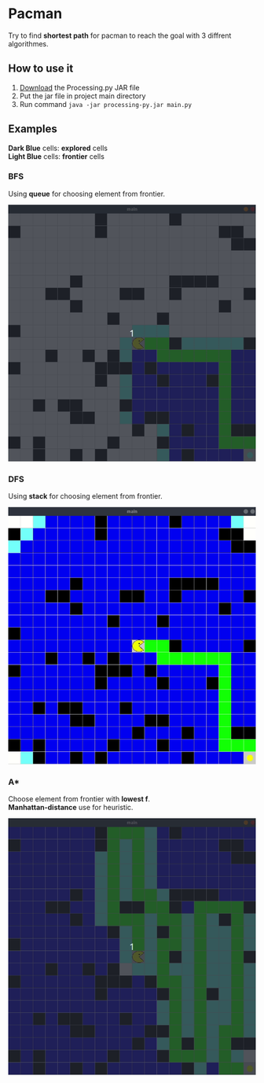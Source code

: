 # Pacman

Try to find **shortest path** for pacman to reach the goal with 3 diffrent algorithmes.

## How to use it

1. [Download](http://py.processing.org/processing.py-windows64.zip) the Processing.py JAR file
2. Put the jar file in project main directory
3. Run command `java -jar processing-py.jar main.py`

## Examples

**Dark Blue** cells: **explored** cells  
**Light Blue** cells: **frontier** cells

### BFS

Using **queue** for choosing element from frontier.

![bfs-example](example/bfs.gif)

### DFS

Using **stack** for choosing element from frontier.

![dfs-example](example/dfs.gif)

### A*

Choose element from frontier with **lowest f**.  
**Manhattan-distance** use for heuristic.

![astar-example](example/astar.gif)
